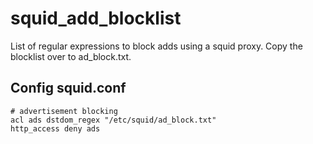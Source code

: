 # squid_add_blocklist
List of regular expressions to block adds using a squid proxy. Copy the blocklist over to ad_block.txt.

## Config squid.conf
```text
# advertisement blocking
acl ads dstdom_regex "/etc/squid/ad_block.txt"
http_access deny ads
```
